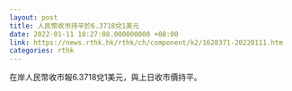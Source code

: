 ```yaml
---
layout: post
title: 人民幣收市持平於6.3718兌1美元
date: 2022-01-11 18:27:08.000000000 +08:00
link: https://news.rthk.hk/rthk/ch/component/k2/1628371-20220111.htm
categories: rthk
---
```


在岸人民幣收市報6.3718兌1美元，與上日收市價持平。
